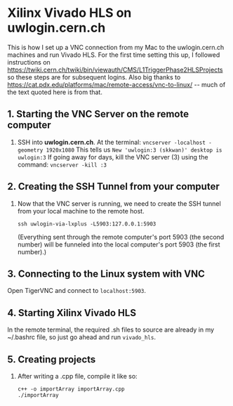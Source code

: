 # Xilinx Vivado HLS on uwlogin.cern.ch

This is how I set up a VNC connection from my Mac to the uwlogin.cern.ch machines and run Vivado HLS.
For the first time setting this up, I followed instructions on https://twiki.cern.ch/twiki/bin/viewauth/CMS/L1TriggerPhase2HLSProjects
so these steps are for subsequent logins.
Also big thanks to https://cat.pdx.edu/platforms/mac/remote-access/vnc-to-linux/ -- much of the text quoted here is from that.

## 1. Starting the VNC Server on the remote computer
1. SSH into **uwlogin.cern.ch**. At the terminal: `vncserver -localhost -geometry 1920x1080`
   This tells us `New 'uwlogin:3 (skkwan)' desktop is uwlogin:3`
   If going away for days, kill the VNC server (3) using the command: `vncserver -kill :3`

## 2. Creating the SSH Tunnel from your computer
1. Now that the VNC server is running, we need to create the SSH tunnel from your local machine to the remote host.
   ```
   ssh uwlogin-via-lxplus -L5903:127.0.0.1:5903
   ```
   (Everything sent through the remote computer's port 5903 (the second number) will be funneled into the local computer's
   port 5903 (the first number).)

## 3. Connecting to the Linux system with VNC
   Open TigerVNC and connect to `localhost:5903`.

## 4. Starting Xilinx Vivado HLS
   In the remote terminal, the required .sh files to source are already in my ~/.bashrc file, so just go ahead and run `vivado_hls`.

## 5. Creating projects
1. After writing a .cpp file, compile it like so: 
   ```
   c++ -o importArray importArray.cpp
   ./importArray
   ```
